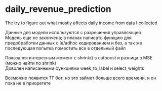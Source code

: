 # daily_revenue_prediction
The try to figure out what mostly affects daily income from data I collected

Данные для модели используются с разрешения управляющей <br/>
Модель еще не закончена; в планах написать функцию для предобработки данных с le/adhoc кодированием и без, а так же последующая попытка поместить все в отдельный файл<br/>

Показался интересным момент с shrink() в catboost и разница в MSE (можно найти по shrink) <br/>
Доволен написанными функциями week_to_label и select_weights <br/>

Возможно появится ТГ бот, но это займет больше всего времени, и он пока не в приоретете
